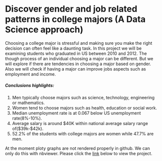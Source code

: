 
# Discover gender and job related patterns in college majors (A Data Science approach) 

Choosing a college major is stressful and making sure you make the right decision can often feel like a daunting task.
In this project we will be examining students who graduated in US between 2010 and 2012. The though process of an individual choosing a major can be different. But we will explore if there are tendencies in choosing a major based on gender. Also we will check if having a major can improve jobs aspects such as employment and income.


##### Conclusions highlights:

   1. Men typically choose majors such as science, technology, engineering or mathematics.
   2. Women tend to choose majors such as health, education or social work. 
   3. Median unemployment rate is at 0.067 below US unemployment rate(8%-10%).
   4. Average salary is around \$40K within national average salary range of(\$39k-\$42k).
   5. 52.2% of the students with college majors are women while 47.7% are men.

At the moment ploty graphs are not rendered properly in github. We can only do this with nbviewer. Please click the [link](http://nbviewer.jupyter.org/github/mpruna/Data-science-projects/blob/d3cedcb3771f4f6c609148ebdfa1b51c52b9a28b/Analyze%20US%20college%20majors/college-majors_final.ipynb) below to view the project.
